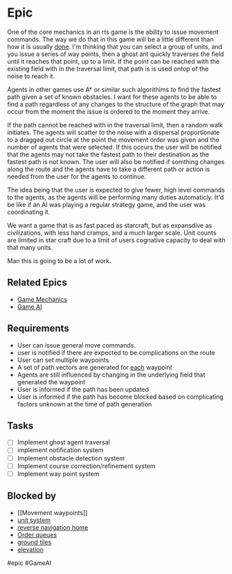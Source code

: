 # Epic
One of the core mechanics in an rts game is the ability to issue movement commands. The way we do that in this game will be a little different than how it is usually [done](../done.md).
I'm thinking that you can select a group of units, and you issue a series of way points, then a ghost ant quickly traverses the field until it reaches that point, up to a limit.
If the point can be reached with the existing field with in the traversal limit, that path is is used ontop of the noise to reach it.

Agents in other games use A* or similar such algorithims to find the fastest path given a set of known obstacles. I want for these agents to be able to find a path regardless of any changes to the structure of the graph that may occur from the moment the issue is ordered to the moment they arrive. 

If the path cannot be reached with in the traversal limit, then a random walk initiates. The agents will scatter to the noise with a dispersal proportionate to a dragged out circle at the point the movement order was given and the number of agents that were selected. If this occurs the user will be notified that the agents may not take the fastest path to their destination as the fastest path is not known. The user will also be notified if somthing changes along the route and the agents have to take a different path or action is needed from the user for the agents to continue.

The idea being that the user is expected to give fewer, high level commands to the agents, as the agents will be performing many duties automaticly. It'd be like if an AI was playing a regular strategy game, and the user was coordinating it.

We want a game that is as fast paced as starcraft, but as expansdive as civilizations, with less hand cramps, and a much larger scale. Unit counts are limited in star craft due to a limit of users cognative capacity to deal with that many units.

Man this is going to be a lot of work.
## Related Epics
- [Game Mechanics](Game%20Mechanics.md)
- [Game AI](Game%20AI.md)
## Requirements

- User can issue general move commands.
- user is notified if there are expected to be complications on the route
- User can set multiple waypoints
- A set of path vectors are generated for [each](../../docs/Pools/Dynamic/each.md) waypoint
- Agents are still influenced by changing in the underlying field that generated the waypoint
- User is informed if the path has been updated
- User is informed if the path has become blocked based on complicating factors unknown at the time of path generation


## Tasks 

- [ ] Implement ghost agent traversal
- [ ] implement notification system
- [ ] Implement obstacle detection system
- [ ] Implement course correction/refinement system
- [ ] Implement way point system

## Blocked by 

- [[Movement waypoints]]
- [unit system](unit%20system.md)
- [reverse navigation home](reverse%20navigation%20home.md)
- [Order queues](Order%20queues.md)
- [ground tiles](ground%20tiles.md)
- [elevation](elevation.md)

#epic #GameAI